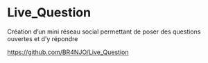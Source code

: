 # Live_Question
Création d’un mini réseau social permettant de poser des questions ouvertes et d’y répondre


https://github.com/BR4NJO/Live_Question

